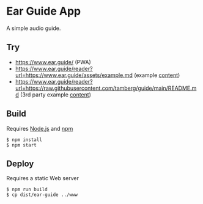 # Ear Guide App
A simple audio guide.

## Try
- https://www.ear.guide/ (PWA)
- https://www.ear.guide/reader?url=https://www.ear.guide/assets/example.md (example [content](https://www.ear.guide/assets/example.md))
- https://www.ear.guide/reader?url=https://raw.githubusercontent.com/tamberg/guide/main/README.md (3rd party example [content](https://raw.githubusercontent.com/tamberg/guide/main/README.md))

## Build
Requires [Node.js](https://nodejs.org) and [npm](https://npmjs.com)
```console
$ npm install
$ npm start
```

## Deploy
Requires a static Web server
```console
$ npm run build
$ cp dist/ear-guide ../www
```
